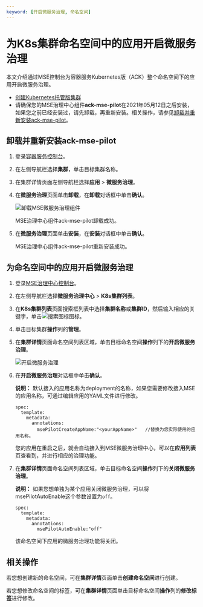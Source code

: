 ```yaml
---
keyword: [开启微服务治理, 命名空间]
---
```


# 为K8s集群命名空间中的应用开启微服务治理

本文介绍通过MSE控制台为容器服务Kubernetes版（ACK）整个命名空间下的应用开启微服务治理。

-   [创建Kubernetes托管版集群](/cn.zh-CN/Kubernetes集群用户指南/集群/创建集群/创建Kubernetes托管版集群.md)
-   请确保您的MSE治理中心组件**ack-mse-pilot**在2021年05月12日之后安装，如果您之前已经安装过，请先卸载，再重新安装。相关操作，请参见[卸载并重新安装ack-mse-pilot](#section_oss_xwp_7tr)。

## 卸载并重新安装ack-mse-pilot

1.  登录[容器服务控制台](https://cs.console.aliyun.com)。

2.  在左侧导航栏选择**集群**，单击目标集群名称。

3.  在集群详情页面左侧导航栏选择**应用** \> **微服务治理**。

4.  在**微服务治理**页面单击**卸载**，在**卸载**对话框中单击**确认**。

    ![卸载MSE微服务治理组件](https://static-aliyun-doc.oss-accelerate.aliyuncs.com/assets/img/zh-CN/9480080261/p272836.png)

    MSE治理中心组件ack-mse-pilot卸载成功。

5.  在**微服务治理**页面单击**安装**，在**安装**对话框中单击**确认**。

    MSE治理中心组件ack-mse-pilot重新安装成功。


## 为命名空间中的应用开启微服务治理

1.  登录[MSE治理中心控制台](https://mse.console.aliyun.com/?spm=a2c4g.11186623.2.13.f90a6a60WiEx0N#/msc/home)。

2.  在左侧导航栏选择**微服务治理中心** \> **K8s集群列表**。

3.  在**K8s集群列表**页面搜索框列表中选择**集群名称**或**集群ID**，然后输入相应的关键字，单击![搜索图标](https://static-aliyun-doc.oss-accelerate.aliyuncs.com/assets/img/zh-CN/9480080261/p272716.png)图标。

4.  单击目标集群**操作**列的**管理**。

5.  在**集群详情**页面命名空间列表区域，单击目标命名空间**操作**列下的**开启微服务治理**。

    ![开启微服务治理](https://static-aliyun-doc.oss-accelerate.aliyuncs.com/assets/img/zh-CN/9480080261/p272718.png)

6.  在**开启微服务治理**对话框中单击**确认**。

    **说明：** 默认接入的应用名称为deployment的名称，如果您需要修改接入MSE的应用名称，可通过编辑应用的YAML文件进行修改。

    ```
    spec:
      template:
        metadata:
          annotations:
            msePilotCreateAppName:"<yourAppName>"   //替换为您实际使用的应用名称。
    ```

    您的应用在重启之后，就会自动接入到MSE微服务治理中心，可以在**应用列表**页查看到，并进行相应的治理功能。

7.  在**集群详情**页面命名空间列表区域，单击目标命名空间**操作**列下的**关闭微服务治理**。

    **说明：** 如果您想单独为某个应用关闭微服务治理，可以将msePilotAutoEnable这个参数设置为`off`。

    ```
    spec:
      template:
        metadata:
          annotations:
            msePilotAutoEnable:"off"
    ```

    该命名空间下应用的微服务治理功能将关闭。


## 相关操作

若您想创建新的命名空间，可在**集群详情**页面单击**创建命名空间**进行创建。

若您想修改命名空间的标签，可在**集群详情**页面单击目标命名空间**操作**列的**修改标签**进行修改。

